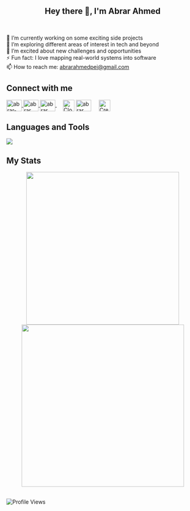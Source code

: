 <h2 align="center">Hey there 👋, I'm Abrar Ahmed</h2>
<div>&nbsp;</div>
<div>
  
🔭 I’m currently working on some exciting side projects  
🌱 I’m exploring different areas of interest in tech and beyond  
👯 I’m excited about new challenges and opportunities  
⚡ Fun fact: I love mapping real-world systems into software  
📫 How to reach me: abrarahmedpei@gmail.com  

## Connect with me

<a href="https://linkedin.com/in/abrar2030" target="blank">
  <img
    align="center"
    src="https://raw.githubusercontent.com/rahuldkjain/github-profile-readme-generator/master/src/images/icons/Social/linked-in-alt.svg"
    alt="abrar-ahmed"
    height="30"
    width="40" />
</a>
<a href="https://www.instagram.com/abrar2o3o/" target="blank">
  <img
    align="center"
    src="https://raw.githubusercontent.com/rahuldkjain/github-profile-readme-generator/master/src/images/icons/Social/instagram.svg"
    alt="abrar___ahmed"
    height="30"
    width="40" />
</a>
<a href="https://www.facebook.com/abrar2O3O/" target="blank">
  <img
    align="center"
    src="https://raw.githubusercontent.com/rahuldkjain/github-profile-readme-generator/master/src/images/icons/Social/facebook.svg"
    alt="abrar___ahmed"
    height="30"
    width="40" />
</a>
<a href="https://www.cloudskillsboost.google/public_profiles/1601f1ee-b805-48be-a523-753d139f53cf"
   target="blank"
   style="text-decoration:none; margin-left:16px;">
  <img
    align="center"
    src="https://cdn.worldvectorlogo.com/logos/google-cloud-2.svg?size=80"
    alt="Cloud Skills Boost"
    height="30" />
</a>
<a href="https://www.hackerrank.com/abrar2030/"
   target="blank"
   style="text-decoration:none; margin-right:16px;">
  <img
    align="center"
    src="https://raw.githubusercontent.com/rahuldkjain/github-profile-readme-generator/master/src/images/icons/Social/hackerrank.svg"
    alt="abrar___ahmed"
    height="30"
    width="40" />
</a>
<a href="https://www.credly.com/users/abrar-ahmed"
   target="blank"
   style="text-decoration:none; margin-right:16px;">
  <img
    align="center"
    src="https://logo.clearbit.com/credly.com?size=80"
    alt="Credly"
    height="30" />
</a>

## Languages and Tools

<p align="left">
    <a href="https://github.com/abrar2030">
        <img src="https://skillicons.dev/icons?i=aws,gcp,azure,kubernetes,docker,terraform,jenkins,ansible,react,angular,nodejs,java,python,ts,js,spring,dotnet,git,github,idea,vscode" />
    </a>
</p>

## My Stats

<div align="center">
   <img width="400" src="https://github-readme-stats.vercel.app/api?username=abrar2030&theme=tokyonight&show_icons=true&hide_border=true&count_private=true" />
   <img width="425" src="https://github-readme-streak-stats.herokuapp.com/?user=abrar2030&theme=tokyonight&hide_border=true" />
</div>

<br>

![Profile Views](https://komarev.com/ghpvc/?username=abrar2030\&abbreviated=true)
